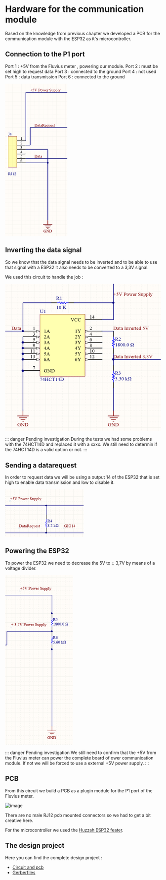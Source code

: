 # Hardware for the communication module

Based on the knowledge from previous chapter we developed a PCB for the communication module with the ESP32 as it's microcontroller.

## Connection to the P1 port

Port 1 : +5V from the Fluvius meter , powering our module.
Port 2 : must be set high to request data
Port 3 : connected to the ground
Port 4 : not used
Port 5 : data transmission
Port 6 : connected to the ground

![image](./images/afbeelding1.png)

## Inverting the data signal

So we know that the data signal needs to be inverted and to be able to use that signal with a ESP32 it also needs to be converted to a 3,3V signal.

We used this circuit to handle the job :

![image](./images/afbeelding2.png)

::: danger Pending investigation
During the tests we had some problems with the 74HCT14D and replaced it with a xxxx. We still need to determin if the 74HCT14D is a valid option or not.
:::

## Sending a datarequest

In order to request data we will be using a output 14 of the ESP32 that is set high to enable data transmission and low to disable it.

![image](./images/afbeelding3.png)

## Powering the ESP32

To power the ESP32 we need to decrease the 5V to ± 3,7V by means of a voltage divider.

![image](./images/afbeelding4.png)

::: danger Pending investigation
We still need to confirm that the +5V from the Fluvius meter can power the complete board  of ower communication module. If not we will be forced to use a external +5V power supply.
:::

## PCB

From this circuit we build a PCB as a plugin module for the P1 port of the Fluvius meter.

![image](./images/afbeelding5.png)

There are no male RJ12 pcb mounted connectors so we had to get a bit creative here.

For the microcontroller we used the [Huzzah ESP32 feater](https://www.adafruit.com/product/3405).

## The design project

Here you can find the complete design project :

- [Circuit and pcb](https://circuitmaker.com/Projects/Details/RonnyMees/FluviusMeterv1)
- [Gerberfiles](/files/Fluvius_Meter_v1_Gerber.zip)
